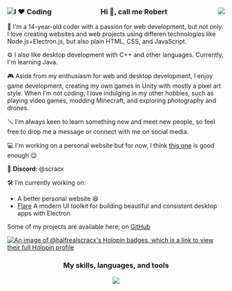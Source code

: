 <h3 align="center"><img style="float:left" src="https://img.shields.io/badge/I%20%E2%9D%A4%EF%B8%8F-Coding-blue?style=flat" alt="I ❤️ Coding"/>Hi 👋, call me Robert<a href="https://www.instagram.com/_that_robert_/"><img align="right" src="https://skillicons.dev/icons?i=instagram"/></a>
</h3>

🚀 I'm a 14-year-old coder with a passion for web development, but not only. I love creating websites and web projects using differen technologies like Node.js+Electron.js, but also plain HTML, CSS, and JavaScript.

⚙️ I also like desktop development with C++ and other languages. Currently, I'm learning Java.

🎮 Aside from my enthusiasm for web and desktop development, I enjoy game development, creating my own games in Unity with mostly a pixel art style. When I'm not coding, I love indulging in my other hobbies, such as playing video games, modding Minecraft, and exploring photography and drones.

🪛 I'm always keen to learn something new and meet new people, so feel free to drop me a message or connect with me on social media.

💻 I'm working on a personal website but for now, I think <a href="https://scracx.carrd.co/">this one</a> is good enough 😉

💬 **Discord**: @scracx

🛠️ I’m currently working on:
<ul>
<li>A better personal website 😆</li>
<li><a href="https://github.com/half-real-SCRACX/Flare">Flare</a> A modern UI toolkit for building beautiful and consistent desktop apps with Electron</li>
</ul>

Some of my projects are available here, on [GitHub](https://github.com/half-real-SCRACX?tab=repositories)

[![An image of @halfrealscracx's Holopin badges, which is a link to view their full Holopin profile](https://holopin.me/halfrealscracx)](https://holopin.io/@halfrealscracx)

<h3 align="center">My skills, languages, and tools</h3>
<p align="center">
  <a href="https://skillicons.dev">
    <img src="https://skillicons.dev/icons?i=html,css,sass,js,nodejs,cpp,py,java,unity,vscode,figma,ai,git,replit" />
  </a>
</p>
